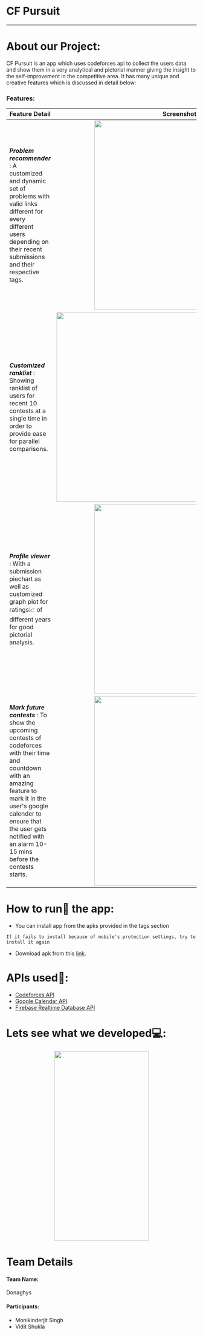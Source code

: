 # CF Pursuit

____

# About our Project:
CF Pursuit is an app which uses codeforces api to collect the users data and show them in a very analytical and pictorial manner giving the insight to the self-improvement in the competitive area. It has many unique and creative features which is discussed in detail below:

### Features:

| Feature Detail | Screenshot | 
| ------- | :---: |
| __*Problem recommender*__ : A customized and dynamic set of problems with valid links different for every different users depending on their recent submissions and their respective tags.| <a href="https://drive.google.com/uc?export=view&id=1T7vRiGqj-jM8Kh7kb0zJupKu7M4L9rLU"></a><img src="https://drive.google.com/uc?export=view&id=1UxdFD8eL_M4x4sk8rO_JEmxJ5egRqsn0" width="450" height="500"/></img>|
|__*Customized ranklist*__ : Showing ranklist of users for recent 10 contests at a single time in order to provide ease for parallel comparisons.| <a href="https://drive.google.com/uc?export=view&id=1T7vRiGqj-jM8Kh7kb0zJupKu7M4L9rLU"></a><img src="https://drive.google.com/uc?export=view&id=1qQKXQGq79zLRQ-mHYEuWATqcmTqhL31P" width="650" height="500"/></img> |
|__*Profile viewer*__ : With a submission piechart as well as customized graph plot for ratings:chart_with_upwards_trend: of different years for good pictorial analysis.|<a href="https://drive.google.com/uc?export=view&id=1T7vRiGqj-jM8Kh7kb0zJupKu7M4L9rLU"></a><img src="https://drive.google.com/uc?export=view&id=17GNmSAz6LiFdO4zsS0lKCqrl7O-wm6p8" width="450" height="500"/></img> |
|__*Mark future contests*__ : To show the upcoming contests of codeforces with their time and countdown with an amazing feature to mark it in the user's google calender to ensure that the user gets notified with an alarm 10-15 mins before the contests starts. | <a href="https://drive.google.com/uc?export=view&id=1T7vRiGqj-jM8Kh7kb0zJupKu7M4L9rLU"></a><img src="https://drive.google.com/uc?export=view&id=1ohHIrvcx_6IUAoQeBSznBjjmF2cUKSgp" width="450" height="500"/></img> |


# How to run:running: the app:
<ul>
  <li>You can install app from the apks provided in the tags section</li>
</ul>

 ``` 
 If it fails to install because of mobile's protection settings, try to install it again
 ```
<ul>
 
 <li>Download apk from this <a href="https://drive.google.com/uc?export=view&id=1AWnMBr10WL2G4EAkgs3oqm2dbxEXyv8s">link</a>.</li>
</ul>

# APIs used:key::
<ul>
  <li><a href="https://codeforces.com/apiHelp">Codeforces API</a></li>
  <li><a href="https://developers.google.com/calendar">Google Calendar API</a></li>
  <li><a href="https://firebase.google.com/docs/reference/rest/database">Firebase Realtime Database API</a></li>
  </ul>
  

# Lets see what we developed:computer::
<p align="center">
<a href="https://drive.google.com/uc?export=view&id=1_NOl7RORVOolkclCbECngqPM3ck8F4Xh"></a><img src="https://drive.google.com/uc?export=view&id=1_NOl7RORVOolkclCbECngqPM3ck8F4Xh" width="250" height="500"/></img></p>

# Team Details
<h4>Team Name:</h4><p>Donaghys</p>
<h4>Participants:</h4><ul><li>Monikinderjit Singh</li><li>Vidit Shukla</li></ul>
